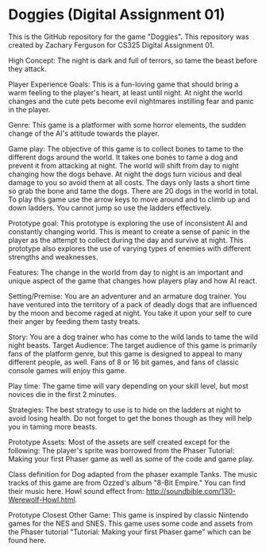 # Doggies (Digital Assignment 01)

This is the GitHub repository for the game "Doggies". This repository was created by Zachary Ferguson for CS325 Digital Assignment 01. 


High Concept: The night is dark and full of terrors, so tame the beast before they attack.

Player Experience Goals: This is a fun-loving game that should bring a warm feeling to the player's heart, at least until night. At night the world changes and the cute pets become evil nightmares instilling fear and panic in the player.

Genre: This game is a platformer with some horror elements, the sudden change of the AI's attitude towards the player.

Game play: The objective of this game is to collect bones to tame to the different dogs around the world. It takes one bones to tame a dog and prevent it from attacking at night. The world will shift from day to night changing how the dogs behave. At night the dogs turn vicious and deal damage to you so avoid them at all costs. The days only lasts a short time so grab the bone and tame the dogs. There are 20 dogs in the world in total.
To play this game use the arrow keys to move around and to climb up and down ladders. You cannot jump so use the ladders effectively.

Prototype goal: This prototype is exploring the use of inconsistent AI and constantly changing world. This is meant to create a sense of panic in the player as the attempt to collect during the day and survive at night. This prototype also explores the use of varying types of enemies with different strengths and weaknesses.

Features: The change in the world from day to night is an important and unique aspect of the game that changes how players play and how AI react.

Setting/Premise: You are an adventurer and an armature dog trainer. You have ventured into the territory of a pack of deadly dogs that are influenced by the moon and become raged at night. You take it upon your self to cure their anger by feeding them tasty treats.

Story: You are a dog trainer who has come to the wild lands to tame the wild night beasts.
Target Audience: The target audience of this game is primarily fans of the platform genre, but this game is designed to appeal to many different people, as well. Fans of 8 or 16 bit games, and fans of classic console games will enjoy this game.

Play time: The game time will vary depending on your skill level, but most novices die in the first 2 minutes.

Strategies: The best strategy to use is to hide on the ladders at night to avoid losing health. Do not forget to get the bones though as they will help you in taming more beasts.

Prototype Assets: Most of the assets are self created except for the following:
The player's sprite was borrowed from the Phaser Tutorial: Making your first Phaser game as well as some of the code and game play.

Class definition for Dog adapted from the phaser example Tanks.
  The music tracks of this game are from Ozzed's album "8-Bit Empire." You can find their music here.
  Howl sound effect from: http://soundbible.com/130-Werewolf-Howl.html.
  
Prototype Closest Other Game: This game is inspired by classic Nintendo games for the NES and SNES. This game uses some code and assets from the Phaser tutorial "Tutorial: Making your first Phaser game" which can be found here.

